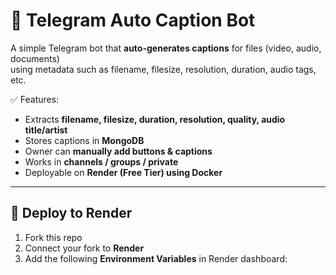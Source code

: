 # 📌 Telegram Auto Caption Bot

A simple Telegram bot that **auto-generates captions** for files (video, audio, documents)  
using metadata such as filename, filesize, resolution, duration, audio tags, etc.  

✅ Features:
- Extracts **filename, filesize, duration, resolution, quality, audio title/artist**
- Stores captions in **MongoDB**
- Owner can **manually add buttons & captions**
- Works in **channels / groups / private**
- Deployable on **Render (Free Tier) using Docker**

---

## 🚀 Deploy to Render
1. Fork this repo
2. Connect your fork to **Render**
3. Add the following **Environment Variables** in Render dashboard:

